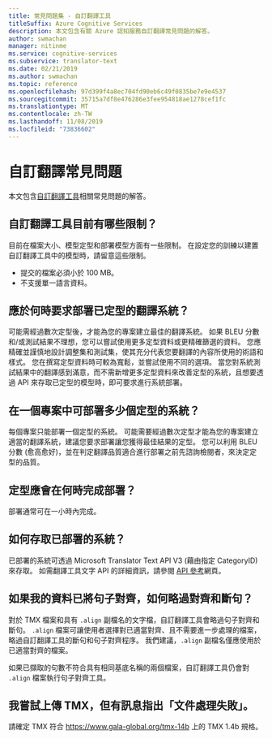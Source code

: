 ```yaml
---
title: 常見問題集 - 自訂翻譯工具
titleSuffix: Azure Cognitive Services
description: 本文包含有關 Azure 認知服務自訂翻譯常見問題的解答。
author: swmachan
manager: nitinme
ms.service: cognitive-services
ms.subservice: translator-text
ms.date: 02/21/2019
ms.author: swmachan
ms.topic: reference
ms.openlocfilehash: 97d399f4a8ec704fd90eb6c49f0835be7e9e4537
ms.sourcegitcommit: 35715a7df8e476286e3fee954818ae1278cef1fc
ms.translationtype: MT
ms.contentlocale: zh-TW
ms.lasthandoff: 11/08/2019
ms.locfileid: "73836602"
---
```

# <a name="custom-translator-frequently-asked-questions"></a>自訂翻譯常見問題

本文包含[自訂翻譯工具](https://portal.customtranslator.azure.ai)相關常見問題的解答。

## <a name="what-are-the-current-restrictions-in-custom-translator"></a>自訂翻譯工具目前有哪些限制？

目前在檔案大小、模型定型和部署模型方面有一些限制。 在設定您的訓練以建置自訂翻譯工具中的模型時，請留意這些限制。

- 提交的檔案必須小於 100 MB。
- 不支援單一語言資料。

## <a name="when-should-i-request-deployment-for-a-translation-system-that-has-been-trained"></a>應於何時要求部署已定型的翻譯系統？

可能需經過數次定型後，才能為您的專案建立最佳的翻譯系統。 如果 BLEU 分數和/或測試結果不理想，您可以嘗試使用更多定型資料或更精確篩選的資料。 您應精確並謹慎地設計調整集和測試集，使其充分代表您要翻譯的內容所使用的術語和樣式。 您在撰寫定型資料時可較為寬鬆，並嘗試使用不同的選項。 當您對系統測試結果中的翻譯感到滿意，而不需新增更多定型資料來改善定型的系統，且想要透過 API 來存取已定型的模型時，即可要求進行系統部署。

## <a name="how-many-trained-systems-can-be-deployed-in-a-project"></a>在一個專案中可部署多少個定型的系統？

每個專案只能部署一個定型的系統。 可能需要經過數次定型才能為您的專案建立適當的翻譯系統，建議您要求部署讓您獲得最佳結果的定型。 您可以利用 BLEU 分數 (愈高愈好)，並在判定翻譯品質適合進行部署之前先諮詢檢閱者，來決定定型的品質。

## <a name="when-can-i-expect-my-trainings-to-be-deployed"></a>定型應會在何時完成部署？

部署通常可在一小時內完成。

## <a name="how-do-you-access-a-deployed-system"></a>如何存取已部署的系統？

已部署的系統可透過 Microsoft Translator Text API V3 (藉由指定 CategoryID) 來存取。 如需翻譯工具文字 API 的詳細資訊，請參閱 [API 參考](https://docs.microsoft.com/azure/cognitive-services/translator/reference/v3-0-reference)網頁。

## <a name="how-do-i-skip-alignment-and-sentence-breaking-if-my-data-is-already-sentence-aligned"></a>如果我的資料已將句子對齊，如何略過對齊和斷句？

對於 TMX 檔案和具有 `.align` 副檔名的文字檔，自訂翻譯工具會略過句子對齊和斷句。 `.align` 檔案可讓使用者選擇對已適當對齊、且不需要進一步處理的檔案，略過自訂翻譯工具的斷句和句子對齊程序。 我們建議，`.align` 副檔名僅應使用於已適當對齊的檔案。

如果已擷取的句數不符合具有相同基底名稱的兩個檔案，自訂翻譯工具仍會對 `.align` 檔案執行句子對齊工具。

## <a name="i-tried-uploading-my-tmx-but-it-says-document-processing-failed"></a>我嘗試上傳 TMX，但有訊息指出「文件處理失敗」。

請確定 TMX 符合 <https://www.gala-global.org/tmx-14b> 上的 TMX 1.4b 規格。
